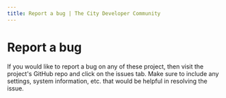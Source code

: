 ```yaml
---
title: Report a bug | The City Developer Community
---
```


# Report a bug

If you would like to report a bug on any of these project, then visit the project's GitHub repo and click on the issues tab.  Make sure to include any settings, system information, etc. that would be helpful in resolving the issue.

